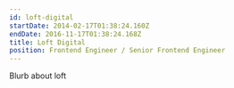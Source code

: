 ```yaml
---
id: loft-digital
startDate: 2014-02-17T01:38:24.160Z
endDate: 2016-11-17T01:38:24.168Z
title: Loft Digital
position: Frontend Engineer / Senior Frontend Engineer
---
```

Blurb about loft
